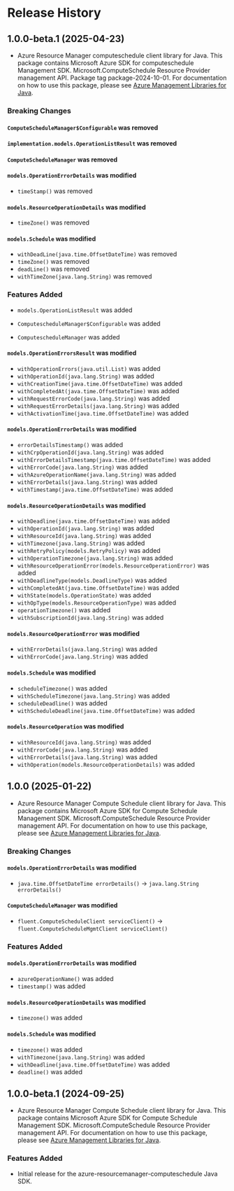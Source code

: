 # Release History

## 1.0.0-beta.1 (2025-04-23)

- Azure Resource Manager computeschedule client library for Java. This package contains Microsoft Azure SDK for computeschedule Management SDK. Microsoft.ComputeSchedule Resource Provider management API. Package tag package-2024-10-01. For documentation on how to use this package, please see [Azure Management Libraries for Java](https://aka.ms/azsdk/java/mgmt).

### Breaking Changes

#### `ComputeScheduleManager$Configurable` was removed

#### `implementation.models.OperationListResult` was removed

#### `ComputeScheduleManager` was removed

#### `models.OperationErrorDetails` was modified

* `timeStamp()` was removed

#### `models.ResourceOperationDetails` was modified

* `timeZone()` was removed

#### `models.Schedule` was modified

* `withDeadLine(java.time.OffsetDateTime)` was removed
* `timeZone()` was removed
* `deadLine()` was removed
* `withTimeZone(java.lang.String)` was removed

### Features Added

* `models.OperationListResult` was added

* `ComputescheduleManager$Configurable` was added

* `ComputescheduleManager` was added

#### `models.OperationErrorsResult` was modified

* `withOperationErrors(java.util.List)` was added
* `withOperationId(java.lang.String)` was added
* `withCreationTime(java.time.OffsetDateTime)` was added
* `withCompletedAt(java.time.OffsetDateTime)` was added
* `withRequestErrorCode(java.lang.String)` was added
* `withRequestErrorDetails(java.lang.String)` was added
* `withActivationTime(java.time.OffsetDateTime)` was added

#### `models.OperationErrorDetails` was modified

* `errorDetailsTimestamp()` was added
* `withCrpOperationId(java.lang.String)` was added
* `withErrorDetailsTimestamp(java.time.OffsetDateTime)` was added
* `withErrorCode(java.lang.String)` was added
* `withAzureOperationName(java.lang.String)` was added
* `withErrorDetails(java.lang.String)` was added
* `withTimestamp(java.time.OffsetDateTime)` was added

#### `models.ResourceOperationDetails` was modified

* `withDeadline(java.time.OffsetDateTime)` was added
* `withOperationId(java.lang.String)` was added
* `withResourceId(java.lang.String)` was added
* `withTimezone(java.lang.String)` was added
* `withRetryPolicy(models.RetryPolicy)` was added
* `withOperationTimezone(java.lang.String)` was added
* `withResourceOperationError(models.ResourceOperationError)` was added
* `withDeadlineType(models.DeadlineType)` was added
* `withCompletedAt(java.time.OffsetDateTime)` was added
* `withState(models.OperationState)` was added
* `withOpType(models.ResourceOperationType)` was added
* `operationTimezone()` was added
* `withSubscriptionId(java.lang.String)` was added

#### `models.ResourceOperationError` was modified

* `withErrorDetails(java.lang.String)` was added
* `withErrorCode(java.lang.String)` was added

#### `models.Schedule` was modified

* `scheduleTimezone()` was added
* `withScheduleTimezone(java.lang.String)` was added
* `scheduleDeadline()` was added
* `withScheduleDeadline(java.time.OffsetDateTime)` was added

#### `models.ResourceOperation` was modified

* `withResourceId(java.lang.String)` was added
* `withErrorCode(java.lang.String)` was added
* `withErrorDetails(java.lang.String)` was added
* `withOperation(models.ResourceOperationDetails)` was added

## 1.0.0 (2025-01-22)

- Azure Resource Manager Compute Schedule client library for Java. This package contains Microsoft Azure SDK for Compute Schedule Management SDK. Microsoft.ComputeSchedule Resource Provider management API. For documentation on how to use this package, please see [Azure Management Libraries for Java](https://aka.ms/azsdk/java/mgmt).

### Breaking Changes

#### `models.OperationErrorDetails` was modified

* `java.time.OffsetDateTime errorDetails()` -> `java.lang.String errorDetails()`

#### `ComputeScheduleManager` was modified

* `fluent.ComputeScheduleClient serviceClient()` -> `fluent.ComputeScheduleMgmtClient serviceClient()`

### Features Added

#### `models.OperationErrorDetails` was modified

* `azureOperationName()` was added
* `timestamp()` was added

#### `models.ResourceOperationDetails` was modified

* `timezone()` was added

#### `models.Schedule` was modified

* `timezone()` was added
* `withTimezone(java.lang.String)` was added
* `withDeadline(java.time.OffsetDateTime)` was added
* `deadline()` was added

## 1.0.0-beta.1 (2024-09-25)

- Azure Resource Manager Compute Schedule client library for Java. This package contains Microsoft Azure SDK for Compute Schedule Management SDK. Microsoft.ComputeSchedule Resource Provider management API. For documentation on how to use this package, please see [Azure Management Libraries for Java](https://aka.ms/azsdk/java/mgmt).

### Features Added

- Initial release for the azure-resourcemanager-computeschedule Java SDK.
